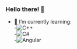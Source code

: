 ### Hello there! 👋

- 🌱 I’m currently learning:  
 -![C++](https://img.shields.io/badge/C%2B%2B-00599C?style=for-the-badge&logo=c%2B%2B&logoColor=white)  
 -![C#](https://img.shields.io/badge/C%23-239120?style=for-the-badge&logo=c-sharp&logoColor=white)  
 -![Angular](https://img.shields.io/badge/Angular-DD0031?style=for-the-badge&logo=angular&logoColor=white)  

<!--
**GFelixH/GFelixH** is a ✨ _special_ ✨ repository because its `README.md` (this file) appears on your GitHub profile.

Here are some ideas to get you started:

- 🔭 I’m currently working on ...

- 👯 I’m looking to collaborate on ...
- 🤔 I’m looking for help with ...
- 💬 Ask me about ...
- 📫 How to reach me: ...
- 😄 Pronouns: ...
- ⚡ Fun fact: ...
-->
